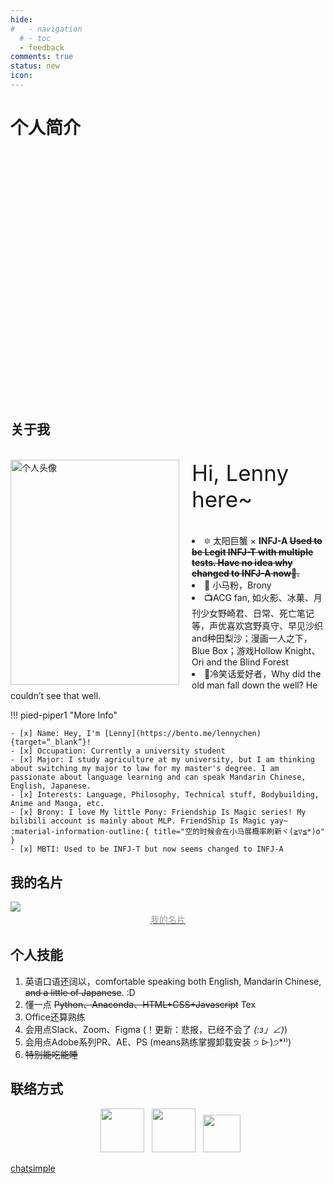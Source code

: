 ```yaml
---
hide:
#   - navigation
  # - toc
  - feedback
comments: true
status: new
icon: 
---
```

# 个人简介
<!-- # 以自己喜欢的方式过完一生

<script src="https://cdn.jsdelivr.net/npm/@fancyapps/ui@5.0/dist/fancybox/fancybox.umd.js"></script>
<link
  rel="stylesheet"
  href="https://cdn.jsdelivr.net/npm/@fancyapps/ui@5.0/dist/fancybox/fancybox.css"
/>



<center> 
<span id="jinrishici-sentence">正在加载今日诗词....</span>
<script src="https://sdk.jinrishici.com/v2/browser/jinrishici.js" charset="utf-8"></script>
</center>    -->

<style>
  .container {
    display: flex;
    flex-wrap: wrap;
    width: 680px; /* 设置容器宽度 */
    height: 400px; /* 设置容器高度 */
  }
  .box {
    flex: 1 0 50%; /* 设置每个小盒子占据的宽度为50%，这样四个小盒子就能构成正方形 */
    background-size: cover;
    background-position: center;
  }
  /* 设置四个小盒子的背景图片 */
  .box:nth-child(1) { background-image: url('https://s2.loli.net/2024/04/26/ckZQfrjDTb6qVP7.png'); }
  .box:nth-child(2) { background-image: url('https://s2.loli.net/2024/04/26/ykXicNdH5MaDUxB.png'); }
  .box:nth-child(3) { background-image: url('https://s2.loli.net/2024/04/26/3rGi5czB4t7TNA1.jpg'); }
  .box:nth-child(4) { background-image: url('https://s2.loli.net/2024/04/26/ErVLgSUetWCTqG9.jpg'); }
</style>
<div class="container">
  <div class="box"></div>
  <div class="box"></div>
  <div class="box"></div>
  <div class="box"></div>
</div>



## 关于我

<div id="rcorners3" >
  <img class="img1" src="https://s2.loli.net/2024/03/30/lIamYEtRyouNFzg.png"  width="270" height="360" alt="个人头像" align="left" style="margin-right: 20px; "/>
  <div>
    <p style="font-size: 35px">Hi, Lenny here~</p>
    <li>🔯 太阳巨蟹 × <strong>INFJ-A <s>Used to be <strong>Legit</strong> INFJ-T with multiple tests. Have no idea why changed to INFJ-A now🤔.</s></strong></li>
    <li>💌 小马粉，Brony</li>
    <li>📺ACG fan, 如火影、冰菓、月刊少女野崎君、日常、死亡笔记等，声优喜欢宫野真守、早见沙织and种田梨沙；漫画一人之下，Blue Box；游戏Hollow Knight、Ori and the Blind Forest </li>
    <li>👻冷笑话爱好者，Why did the old man fall down the well? He couldn’t see that well.</li>
  </div>
</div>

<!-- <div class="admonition note">
<p><center><a href="/home/about"><img class="site-author-image" src="https://s2.loli.net/2024/03/31/Ht3QBqhgLYNAuwj.png" width="60"/></a>
<p style="font-size:17px; font-family: Fang-Zheng-Song;">
佛说世界<br/>既非世界<br/>故名世界</p></center>
</p>
</div> -->

!!! pied-piper1 "More Info"
    
    - [x] Name: Hey, I'm [Lenny](https://bento.me/lennychen){target=“_blank”}!
    - [x] Occupation: Currently a university student
    - [x] Major: I study agriculture at my university, but I am thinking about switching my major to law for my master's degree. I am passionate about language learning and can speak Mandarin Chinese, English, Japanese.
    - [x] Interests: Language, Philosophy, Technical stuff, Bodybuilding, Anime and Manga, etc.
    - [x] Brony: I love My little Pony: Friendship Is Magic series! My bilibili account is mainly about MLP. FriendShip Is Magic yay~ :material-information-outline:{ title="空的时候会在小马展概率刷新ヾ(≧▽≦*)o" } 
    - [x] MBTI: Used to be INFJ-T but now seems changed to INFJ-A

## 我的名片

<a href="https://muselink.cc/lennychen" target="_blank">
  <img class="img1" src="https://s2.loli.net/2024/04/01/niAYJgW7IB49Epl.png"  >
  <center>
    <div style="color:orange; 
    color: #999;
    padding: 2px;">我的名片</div>
  </center>  
</a>

<!-- ## 个人简历
[个人简历(在线)](https://cv.devtool.tech/preview/538d1d22-c3a3-4611-9ffb-be6d8fbf0e8c) 
-->

## 个人技能
1. 英语口语还阔以，comfortable speaking both English, Mandarin Chinese, ~~and a little of Japanese~~. :D
2. 懂一点 ~~Python、Anaconda、HTML+CSS+Javascript~~ Tex 
3. Office还算熟练 
4. 会用点Slack、Zoom、Figma (！更新：悲报，已经不会了 _(:з」∠)_)
5. 会用点Adobe系列PR、AE、PS (means熟练掌握卸载安装 ੭ ᐕ)੭*⁾⁾)
6. ~~特别能吃能睡~~


## 联络方式
<p align="center">
&nbsp; <a href="https://www.instagram.com/lennychen13/" target="_blank" rel="noopener noreferrer"><img src="https://img.icons8.com/plasticine/100/000000/instagram-new.png" width="70" /></a>  
&nbsp; <a href="lennychenlaw@gmail.com" target="_blank" rel="noopener noreferrer"><img src="https://img.icons8.com/plasticine/100/000000/gmail.png"  width="70" /></a>
&nbsp; <a href="tencent://message/?uin=2467390163&site=qq&menu=yes" target="_blank" rel="noopener noreferrer"><img src="https://img.icons8.com/qq"  width="60" /></a>
</p>
<!-- <figure markdown >
  ![Image title](https://s1.imagehub.cc/images/2024/02/02/43c746351261969a02bda7d743199604.jpeg){.img1}
  <figcaption>公众号</figcaption>
</figure> 
-->


<head>

<script>
function _howxm(){_howxmQueue.push(arguments)}
window._howxmQueue=window._howxmQueue||[];
_howxm('setAppID','14429fca-cac1-4551-a472-b046a96ebb75');
(function(){var scriptId='howxm_script';
if(!document.getElementById(scriptId)){
var e=document.createElement('script'),
t=document.getElementsByTagName('script')[0];
e.setAttribute('id',scriptId);
e.type='text/javascript';e.async=!0;
e.src='https://static.howxm.com/sdk.js';
t.parentNode.insertBefore(e,t)}})();
</script>

</head>

<!-- ## 须知
如果你在浏览博客的过程中发现了任何问题，欢迎前往 GitHub 的[代码仓库](https://github.com/LennyChenLaw/LennyChenLaw.github.io)提交 Issues 或直接修改相关文件后提交 Pull Requests。如果你有其他事情想要咨询，可以通过下方按钮使用邮件联系我,请不要滥用博客的评论功能发表与主题无关言论。 -->

<!-- [Send Email :fontawesome-solid-paper-plane:](mailto:<lennychenlaw@gmail.com>){.md-button} -->


<chat-bot platform_id="62ef4cd3-9013-410d-bfd0-3e415cd260c6" user_id="fbae907b-5d9f-4ef2-b346-f16e9d6c777d" chatbot_id="e75d6789-9950-40ef-ba1f-19dcde7a8c56"><a href="https://www.chatsimple.ai/?utm_source=widget&utm_medium=referral">chatsimple</a></chat-bot><script src="https://cdn.chatsimple.ai/chat-bot-loader.js" defer></script>

